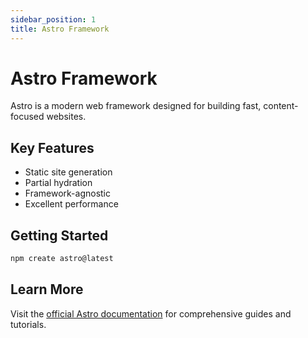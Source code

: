 ```yaml
---
sidebar_position: 1
title: Astro Framework
---
```


# Astro Framework

Astro is a modern web framework designed for building fast, content-focused websites.

## Key Features

- Static site generation
- Partial hydration
- Framework-agnostic
- Excellent performance

## Getting Started

```bash
npm create astro@latest
```

## Learn More

Visit the [official Astro documentation](https://docs.astro.build) for comprehensive guides and tutorials.
